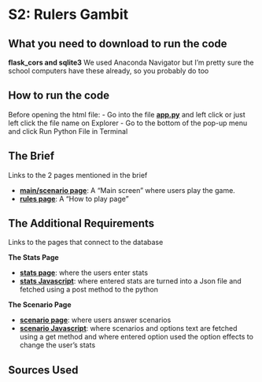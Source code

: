 # S2: Rulers Gambit

## What you need to download to run the code

**flask_cors and sqlite3**
We used Anaconda Navigator but I’m pretty sure the school computers have these already, so you probably do too

## How to run the code 
Before opening the html file:
    - Go into the file **[app.py](app,py)** and left click or just left click the file name on Explorer
    - Go to the bottom of the pop-up menu and click Run Python File in Terminal

## The Brief
Links to the 2 pages mentioned in the brief
* **[main/scenario page](senario_page.html)**: A “Main screen” where users play the game.
* **[rules page](Rules.html)**: A “How to play page”

## The Additional Requirements
Links to the pages that connect to the database

**The Stats Page**

* **[stats page](stat_page.html)**: where the users enter stats
* **[stats Javascript](stats.js)**: where entered stats are turned into a Json file and fetched using a post method to the python

**The Scenario Page**

* **[scenario page](senario_page.html)**: where users answer scenarios
* **[scenario Javascript](scenario.js)**: where scenarios and options text are fetched using a get method and where entered option used the option effects to change the user’s stats

## Sources Used

